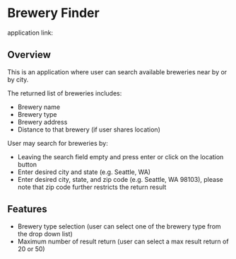 # Brewery Finder

application link:

## Overview
This is an application where user can search available breweries near by or by city.

The returned list of breweries includes:
* Brewery name
* Brewery type
* Brewery address
* Distance to that brewery (if user shares location)

User may search for breweries by:
* Leaving the search field empty and press enter or click on the location button
* Enter desired city and state (e.g. Seattle, WA)
* Enter desired city, state, and zip code (e.g. Seattle, WA 98103), please note that zip code further restricts the return result

## Features
* Brewery type selection (user can select one of the brewery type from the drop down list)
* Maximum number of result return (user can select a max result return of 20 or 50)
